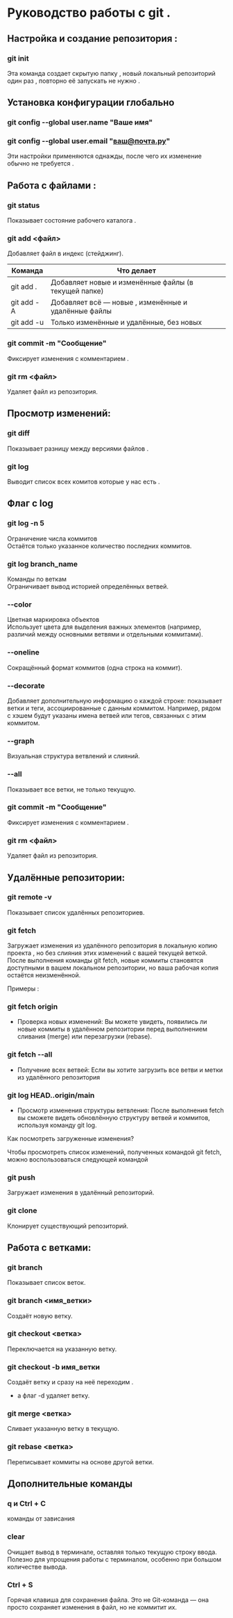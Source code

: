 # Руководство работы с git .

## Настройка и создание репозитория :

### git init

  Эта команда создает скрытую папку , новый локальный репозиторий один раз , повторно её запускать не нужно .

## Установка конфигурации глобально

### git config --global user.name "Ваше имя"
### git config --global user.email "ваш@почта.ру"

Эти настройки применяются однажды, после чего их изменение обычно не требуется .

## Работа с файлами :

### git status

Показывает состояние рабочего каталога .

### git add <файл>

Добавляет файл в индекс (стейджинг). 

| Команда    |	  Что делает                                        |
|------------|------------------------------------------------------|
| git add .  | Добавляет новые и изменённые файлы (в текущей папке) |
| git add -A | Добавляет всё — новые , изменённые и удалённые файлы |
| git add -u | Только изменённые и удалённые, без новых             |

### git commit -m "Сообщение"

Фиксирует изменения с комментарием .

### git rm <файл>

Удаляет файл из репозитория.


## Просмотр изменений:

### git diff

Показывает разницу между версиями файлов .

### git log

Выводит список всех комитов которые у нас есть .

## Флаг с log

### git log -n 5

Ограничение числа коммитов  
Остаётся только указанное количество последних коммитов.

### git log branch_name

Команды по веткам  
Ограничивает вывод историей определённых ветвей.

### --color

Цветная маркировка объектов  
Использует цвета для выделения важных элементов (например, различий между основными ветвями и отдельными коммитами).

### --oneline

Сокращённый формат коммитов (одна строка на коммит).

### --decorate

Добавляет дополнительную информацию о каждой строке: показывает ветки и теги, ассоциированные с данным коммитом. Например, рядом с хэшем будут указаны имена ветвей или тегов, связанных с этим коммитом.

### --graph

Визуальная структура ветвлений и слияний.

### --all

Показывает все ветки, не только текущую.

### git commit -m "Сообщение"

Фиксирует изменения с комментарием .

### git rm <файл>

Удаляет файл из репозитория.

## Удалённые репозитории:

### git remote -v

Показывает список удалённых репозиториев.

### git fetch

Загружает изменения из удалённого репозитория в локальную копию проекта , но без слияния этих изменений с вашей текущей веткой. После выполнения команды git fetch, новые коммиты становятся доступными в вашем локальном репозитории, но ваша рабочая копия остаётся неизменённой.

Примеры :

### git fetch origin

+ Проверка новых изменений: Вы можете увидеть, появились ли новые коммиты в удалённом репозитории перед выполнением сливания (merge) или перезагрузки (rebase).

###    git fetch --all
   
+ Получение всех ветвей: Если вы хотите загрузить все ветви и метки из удалённого репозитория

### git log HEAD..origin/main

+ Просмотр изменения структуры ветвления: После выполнения fetch вы сможете видеть обновлённую структуру ветвей и коммитов, используя команду git log.

Как посмотреть загруженные изменения?

Чтобы просмотреть список изменений, полученных командой git fetch, можно воспользоваться следующей командой

### git push

Загружает изменения в удалённый репозиторий.

###  git clone <URL>
  
Клонирует существующий репозиторий.

## Работа с ветками:

### git branch

Показывает список веток.

### git branch <имя_ветки>

Создаёт новую ветку.

### git checkout <ветка>

Переключается на указанную ветку.

### git checkout -b имя_ветки

Создаёт ветку и сразу на неё переходим .
+ а флаг -d удаляет ветку.

### git merge <ветка>

Сливает указанную ветку в текущую.

### git rebase <ветка>

Переписывает коммиты на основе другой ветки.

## Дополнительные команды

### q  и Ctrl + C

команды от зависания

### clear

Очищает вывод в терминале, оставляя только текущую строку ввода. Полезно для упрощения работы с терминалом, особенно при большом количестве вывода.

### Ctrl + S

Горячая клавиша для сохранения файла. Это не Git-команда — она просто сохраняет изменения в файл, но не коммитит их.
